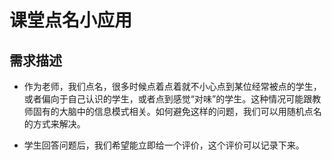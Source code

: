 # 课堂点名小应用
## 需求描述

- 作为老师，我们点名，很多时候点着点着就不小心点到某位经常被点的学生，或者偏向于自己认识的学生，或者点到感觉“对味”的学生。这种情况可能跟教师固有的大脑中的信息模式相关。如何避免这样的问题，我们可以用随机点名的方式来解决。

- 学生回答问题后，我们希望能立即给一个评价，这个评价可以记录下来。
